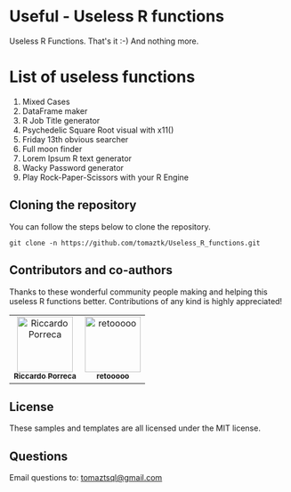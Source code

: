# Useful - Useless R functions
Useless R Functions. That's it :-) And nothing more.

# List of useless functions
1. Mixed Cases
2. DataFrame maker
3. R Job Title generator
4. Psychedelic Square Root visual with x11()
5. Friday 13th obvious searcher
6. Full moon finder
7. Lorem Ipsum R text generator
8. Wacky Password generator
9. Play Rock-Paper-Scissors with your R Engine

## Cloning the repository
You can follow the steps below to clone the repository.
```
git clone -n https://github.com/tomaztk/Useless_R_functions.git
```

## Contributors and co-authors

Thanks to these wonderful community people making and helping this useless R functions better. Contributions of any kind is highly appreciated!
<table>
  <tr>
    <td align="center"><a href="https://github.com/riccardoporreca"><img src="https://avatars0.githubusercontent.com/u/13663564?s=400&u=a95e7d0f8098a61a1a7939bc8a6f4007e70c4154&v=4" width="100px;" alt="Riccardo Porreca"/><br /><sub><b>Riccardo Porreca</b></sub></a><br /></td>
    <td align="center"><a href="https://github.com/retooooo"><img src="https://avatars3.githubusercontent.com/u/22014291?s=400&v=4" width="100px;" alt="retooooo"/><br /><sub><b>retooooo</b></sub></a><br /></td>
</tr>

</table>


## License
These samples and templates are all licensed under the MIT license.

## Questions
Email questions to: tomaztsql@gmail.com
